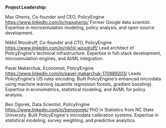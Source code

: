 **Project Leadership:**

Max Ghenis, Co-founder and CEO, PolicyEngine
https://www.linkedin.com/in/maxghenis/
Former Google data scientist. Expertise in microsimulation modeling, policy analysis, and open-source development.

Nikhil Woodruff, Co-founder and CTO, PolicyEngine
https://www.linkedin.com/in/nikhil-woodruff/
Lead architect of PolicyEngine's technical infrastructure. Expertise in full-stack development, microsimulation engines, and AI/ML integration.

Pavel Makarchuk, Economist, PolicyEngine
https://www.linkedin.com/in/pavel-makarchuk-170989203/
Leads PolicyEngine's US rules encoding. Built PolicyEngine's enhanced microdata using machine learning (quantile regression forests, gradient boosting). Expertise in econometrics, statistical modeling, and AI/ML for policy analysis.

Ben Ogorek, Data Scientist, PolicyEngine
https://www.linkedin.com/in/benogorek/
PhD in Statistics from NC State University. Built PolicyEngine's microdata calibration systems. Expertise in statistical modeling, survey weighting, and predictive analytics.